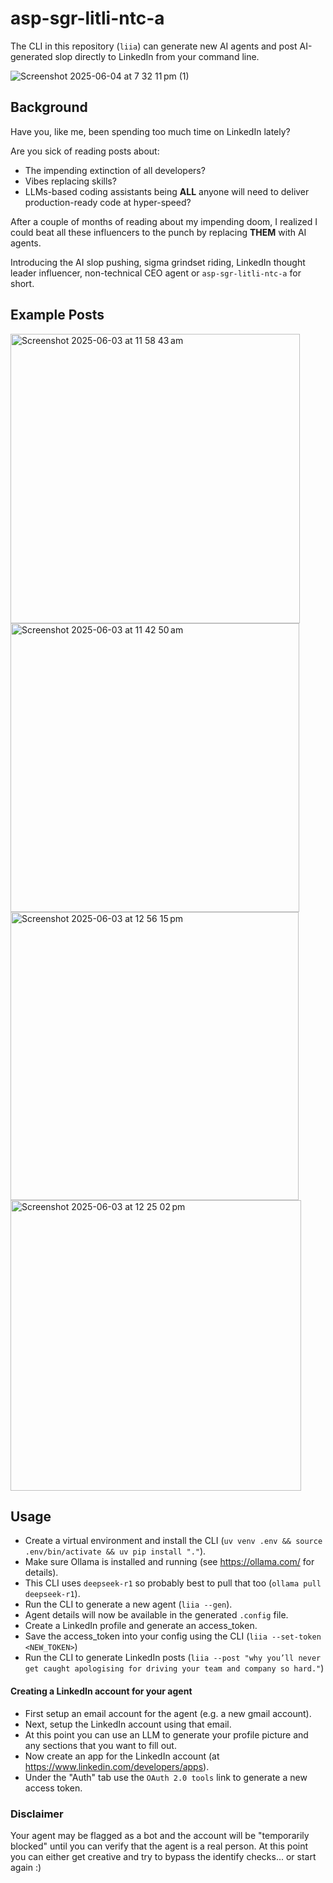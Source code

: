 # asp-sgr-litli-ntc-a

The CLI in this repository (`liia`) can generate new AI agents and post AI-generated slop directly to LinkedIn from your command line.

![Screenshot 2025-06-04 at 7 32 11 pm (1)](https://github.com/user-attachments/assets/3847703a-ea54-47d1-9259-ef281be6560b)


## Background

Have you, like me, been spending too much time on LinkedIn lately?

Are you sick of reading posts about:
 - The impending extinction of all developers?
 - Vibes replacing skills?
 - LLMs-based coding assistants being **ALL** anyone will need to deliver production-ready code at hyper-speed?

After a couple of months of reading about my impending doom, I realized I could beat all these influencers to the punch by replacing **THEM** with AI agents.

Introducing the AI slop pushing, sigma grindset riding, LinkedIn thought leader influencer, non-technical CEO agent or `asp-sgr-litli-ntc-a` for short.

## Example Posts
<img width="463" alt="Screenshot 2025-06-03 at 11 58 43 am" src="https://github.com/user-attachments/assets/f6f7cf08-b325-40fc-95c6-8d354ec3ad28" />

<br/>
<img width="462" alt="Screenshot 2025-06-03 at 11 42 50 am" src="https://github.com/user-attachments/assets/9b85e7da-1c27-4262-a0f5-7ee6e2ee33f2" />
<br/>
<img width="461" alt="Screenshot 2025-06-03 at 12 56 15 pm" src="https://github.com/user-attachments/assets/2c054049-aa7f-4f69-8768-533b7a82c865" />
<br/>
<img width="465" alt="Screenshot 2025-06-03 at 12 25 02 pm" src="https://github.com/user-attachments/assets/27317f17-7850-4498-83cb-54ad9e7e61f1" />

## Usage

- Create a virtual environment and install the CLI (`uv venv .env && source .env/bin/activate && uv pip install "."`).
- Make sure Ollama is installed and running (see https://ollama.com/ for details).
- This CLI uses `deepseek-r1` so probably best to pull that too (`ollama pull deepseek-r1`).
- Run the CLI to generate a new agent (`liia --gen`).
- Agent details will now be available in the generated `.config` file.
- Create a LinkedIn profile and generate an access_token.
- Save the access_token into your config using the CLI (`liia --set-token <NEW_TOKEN>`)
- Run the CLI to generate LinkedIn posts (`liia --post "why you’ll never get caught apologising for driving your team and company so hard."`)


#### Creating a LinkedIn account for your agent

- First setup an email account for the agent (e.g. a new gmail account).
- Next, setup the LinkedIn account using that email.
- At this point you can use an LLM to generate your profile picture and any sections that you want to fill out.
- Now create an app for the LinkedIn account (at https://www.linkedin.com/developers/apps).
- Under the "Auth" tab use the `OAuth 2.0 tools` link to generate a new access token.


### Disclaimer

Your agent may be flagged as a bot and the account will be "temporarily blocked" until you can verify that the agent is a real person.
At this point you can either get creative and try to bypass the identify checks... or start again :)
